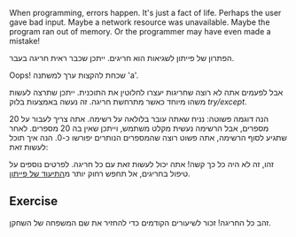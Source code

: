 When programming, errors happen. It's just a fact of life. Perhaps the user gave bad input. Maybe a network resource was unavailable. Maybe the program ran out of memory. Or the programmer may have even made a mistake!

 הפתרון של פייתון לשגיאות הוא חריגים. ייתכן שכבר ראית חריגה בעבר.

 Oops! שכחת להקצות ערך למשתנה 'a'.

 אבל לפעמים אתה לא רוצה שחריגות יעצרו לחלוטין את התוכנית. ייתכן שתרצה לעשות משהו מיוחד כאשר מתרחשת חריגה. זה נעשה באמצעות בלוק *try/except*.

 הנה דוגמה פשוטה: נניח שאתה עובר בלולאה על רשימה. אתה צריך לעבור על 20 מספרים, אבל הרשימה נעשית מקלט משתמש, וייתכן שאין בה 20 מספרים. לאחר שתגיע לסוף הרשימה, אתה פשוט רוצה שהמספרים הנותרים יפורשו כ-0. הנה איך תוכל לעשות זאת:

 זהו, זה לא היה כל כך קשה! אתה יכול לעשות זאת עם כל חריגה. לפרטים נוספים על טיפול בחריגים, אל תחפש רחוק יותר מ[התיעוד של פייתון](http://docs.python.org/tutorial/errors.html#handling-exceptions).

Exercise
--------

זהב כל החריגה! זכור לשיעורים הקודמים כדי להחזיר את שם המשפחה של השחקן.